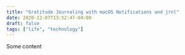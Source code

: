 ```yaml
---
title: "Gratitude Journaling with macOS Notifications and jrnl"
date: 2020-12-07T13:52:47-04:00
draft: false
tags: ["life", "technology"]
---
```


Some content